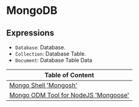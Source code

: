 # MongoDB

## Expressions

- ```Database```: Database.
- ```Collection```: Database Table.
- ```Document```: Database Table Data

|Table of Content|
|----------------|
|[Mongo Shell 'Mongosh'](./mongosh.md)
|[Mongo ODM Tool for NodeJS 'Mongoose'](./mongoose.md)